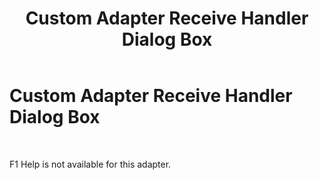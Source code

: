 ﻿---
title: Custom Adapter Receive Handler Dialog Box
TOCTitle: Custom Adapter Receive Handler Dialog Box
ms:assetid: 18b2a05c-bd68-4a86-b2c7-006081646930
ms:mtpsurl: https://msdn.microsoft.com/library/Aa558804(v=BTS.80)
ms:contentKeyID: 51526507
ms.date: 08/30/2017
mtps_version: v=BTS.80
f1_keywords:
- bts10.adaptors.custom.handler.receive
---

# Custom Adapter Receive Handler Dialog Box

 

F1 Help is not available for this adapter.

